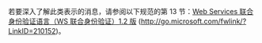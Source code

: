 若要深入了解此类表示的消息，请参阅以下规范的第 13 节：[Web Services 联合身份验证语言（WS 联合身份验证）1.2 版](http://go.microsoft.com/fwlink/?LinkID=210152) (http://go.microsoft.com/fwlink/?LinkID=210152)。